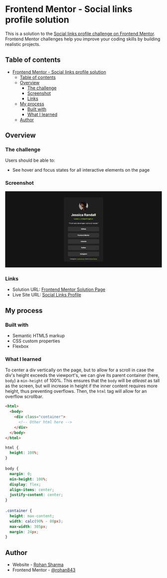 # Frontend Mentor - Social links profile solution

This is a solution to the [Social links profile challenge on Frontend Mentor](https://www.frontendmentor.io/challenges/social-links-profile-UG32l9m6dQ). Frontend Mentor challenges help you improve your coding skills by building realistic projects.

## Table of contents

- [Frontend Mentor - Social links profile solution](#frontend-mentor---social-links-profile-solution)
  - [Table of contents](#table-of-contents)
  - [Overview](#overview)
    - [The challenge](#the-challenge)
    - [Screenshot](#screenshot)
    - [Links](#links)
  - [My process](#my-process)
    - [Built with](#built-with)
    - [What I learned](#what-i-learned)
  - [Author](#author)

## Overview

### The challenge

Users should be able to:

- See hover and focus states for all interactive elements on the page

### Screenshot

![Social links profile](./screenshot.jpg)

### Links

- Solution URL: [Frontend Mentor Solution Page](https://www.frontendmentor.io/solutions/social-links-profile-plain-html-css-i_nXZKr5YM)
- Live Site URL: [Social Links Profile](https://rohan843-social-links-profile.netlify.app/)

## My process

### Built with

- Semantic HTML5 markup
- CSS custom properties
- Flexbox

### What I learned

To center a div vertically on the page, but to allow for a scroll in case the div's height exceeds the viewport's, we can give its parent container (here, `body`) a `min-height` of 100%. This ensures that the `body` will be _atleast_ as tall as the screen, but will increase in height if the inner content requires more height, thus preventing overflows. Then, the `html` tag will allow for an overflow scrollbar.

```html
<html>
  <body>
    <div class="container">
      <!-- Other html here -->
    </div>
  </body>
</html>
```

```css
html {
  height: 100%;
}

body {
  margin: 0;
  min-height: 100%;
  display: flex;
  align-items: center;
  justify-content: center;
}

.container {
  height: max-content;
  width: calc(90% - 80px);
  max-width: 305px;
  margin: 24px;
}
```

## Author

- Website - [Rohan Sharma](https://rohan843.netlify.app/)
- Frontend Mentor - [@rohan843](https://www.frontendmentor.io/profile/rohan843)
